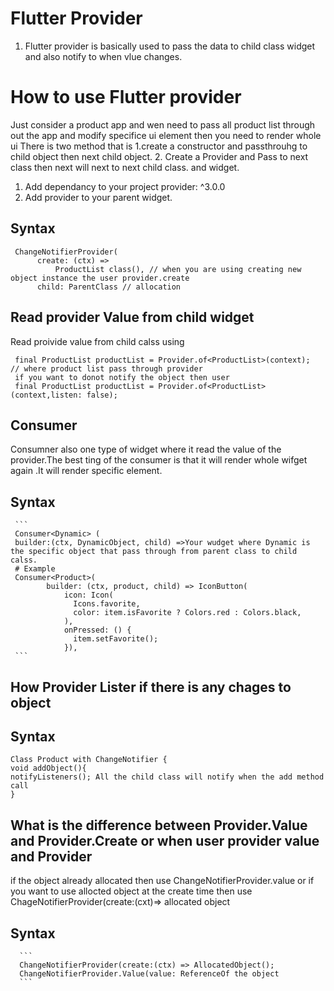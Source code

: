 # Flutter Provider

 1. Flutter provider is basically used to pass the data to child class widget and also notify to when vlue changes.
 
 
# How to use Flutter provider
 Just consider a product app and wen need to pass all product list through out the app and modify specifice ui element then you need to render whole ui 
 There is two method that is 
 1.create a constructor and passthrouhg to child object then next child object.
 2. Create a Provider and Pass to next class then next will next to next child class. and widget.

1. Add dependancy to your project 
   provider: ^3.0.0 
2. Add provider to your parent widget.

## Syntax
```
 ChangeNotifierProvider(
      create: (ctx) =>
          ProductList class(), // when you are using creating new object instance the user provider.create
      child: ParentClass // allocation
```
## Read provider Value from child widget
   Read proivide value from child calss using 
   ```
    final ProductList productList = Provider.of<ProductList>(context);  // where product list pass through provider
    if you want to donot notify the object then user 
    final ProductList productList = Provider.of<ProductList>(context,listen: false);  
   ```
## Consumer
  Consumner also one type of widget where it read the value of the provider.The best ting of the consumer is that it will render whole wifget again .It will render   specific element.
  
## Syntax
     ```
     Consumer<Dynamic> (
     builder:(ctx, DynamicObject, child) =>Your wudget where Dynamic is the specific object that pass through from parent class to child calss.
     # Example
     Consumer<Product>(
            builder: (ctx, product, child) => IconButton(
                icon: Icon(
                  Icons.favorite,
                  color: item.isFavorite ? Colors.red : Colors.black,
                ),
                onPressed: () {
                  item.setFavorite();
                }),
     ```
## How Provider Lister if there is any chages to object 
   ## Syntax
   ```
   Class Product with ChangeNotifier {
   void addObject(){
   notifyListeners(); All the child class will notify when the add method call
   }
   ```
## What is the difference between Provider.Value and Provider.Create or when user provider value and Provider
   if the object already allocated then use ChangeNotifierProvider.value or if you want to use allocted object at the create time then use ChageNotifierProvider(create:(cxt)=> allocated object
   ## Syntax
      ```
      ChangeNotifierProvider(create:(ctx) => AllocatedObject();
      ChangeNotifierProvider.Value(value: ReferenceOf the object
      ```

      

     
  
    
  
   
